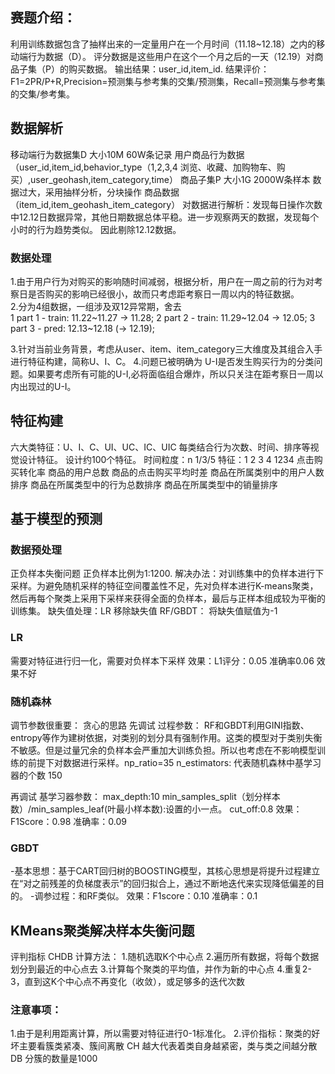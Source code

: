 ## 赛题介绍：
利用训练数据包含了抽样出来的一定量用户在一个月时间（11.18~12.18）之内的移动端行为数据（D）。
评分数据是这些用户在这个一个月之后的一天（12.19）对商品子集（P）的购买数据。
输出结果：user_id,item_id.
结果评价：F1=2PR/P+R,Precision=预测集与参考集的交集/预测集，Recall=预测集与参考集的交集/参考集。

## 数据解析
移动端行为数据集D 大小10M 60W条记录 用户商品行为数据 （user_id,item_id,behavior_type（1,2,3,4 浏览、收藏、加购物车、购买）,user_geohash,item_category,time）
商品子集P 大小1G 2000W条样本 数据过大，采用抽样分析，分块操作 商品数据（item_id,item_geohash_item_category）
对数据进行解析：发现每日操作次数中12.12日数据异常，其他日期数据总体平稳。进一步观察两天的数据，发现每个小时的行为趋势类似。
因此剔除12.12数据。
### 数据处理
1.由于用户行为对购买的影响随时间减弱，根据分析，用户在一周之前的行为对考察日是否购买的影响已经很小，故而只考虑距考察日一周以内的特征数据。  
2.分为4组数据，一组涉及双12异常期，舍去  
1 part 1 - train: 11.22~11.27 -> 11.28;
2 part 2 - train: 11.29~12.04 -> 12.05;
3 part 3 - pred:  12.13~12.18 (-> 12.19);

3.针对当前业务背景，考虑从user、item、item_category三大维度及其组合入手进行特征构建，简称U、I、C。
4.问题已被明确为 U-I是否发生购买行为的分类问题。如果要考虑所有可能的U-I,必将面临组合爆炸，所以只关注在距考察日一周以内出现过的U-I。

## 特征构建
六大类特征：U、I、C、UI、UC、IC、UIC
每类结合行为次数、时间、排序等视觉设计特征。
设计约100个特征。
时间粒度：n 1/3/5
特征：1 2 3 4 1234 点击购买转化率 商品的用户总数  商品的点击购买平均时差 商品在所属类别中的用户人数排序 商品在所属类型中的行为总数排序 商品在所属类型中的销量排序 

## 基于模型的预测
### 数据预处理 
正负样本失衡问题 正负样本比例为1:1200.
解决办法：对训练集中的负样本进行下采样。为避免随机采样的特征空间覆盖性不足，先对负样本进行K-means聚类，然后再每个聚类上采用下采样来获得全面的负样本，最后与正样本组成较为平衡的训练集。
缺失值处理：LR 移除缺失值
RF/GBDT： 将缺失值赋值为-1

### LR
需要对特征进行归一化，需要对负样本下采样
效果：L1评分：0.05 准确率0.06 效果不好
### 随机森林
调节参数很重要：
贪心的思路
先调试 过程参数：
RF和GBDT利用GINI指数、entropy等作为建树依据，对类别的划分具有强制作用。这类的模型对于类别失衡不敏感。但是过量冗余的负样本会严重加大训练负担。所以也考虑在不影响模型训练的前提下对数据进行采样。np_ratio=35
n_estimators: 代表随机森林中基学习器的个数 150

再调试 基学习器参数：
max_depth:10
min_samples_split（划分样本数）/min_samples_leaf(叶最小样本数):设置的小一点。
cut_off:0.8
效果：F1Score：0.98 准确率：0.09
### GBDT
-基本思想：基于CART回归树的BOOSTING模型，其核心思想是将提升过程建立在“对之前残差的负梯度表示”的回归拟合上，通过不断地迭代来实现降低偏差的目的。
-调参过程：和RF类似。
效果：F1score：0.10 准确率：0.1



## KMeans聚类解决样本失衡问题
评判指标 CHDB
计算方法：
1.随机选取K个中心点
2.遍历所有数据，将每个数据划分到最近的中心点去
3.计算每个聚类的平均值，并作为新的中心点
4.重复2-3，直到这K个中心点不再变化（收敛），或足够多的迭代次数

### 注意事项：
1.由于是利用距离计算，所以需要对特征进行0-1标准化。
2.评价指标：聚类的好坏主要看簇类紧凑、簇间离散 
CH 越大代表着类自身越紧密，类与类之间越分散  
DB
分簇的数量是1000



